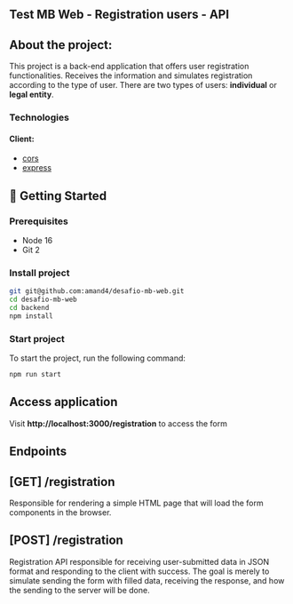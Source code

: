 ## Test MB Web - Registration users - API

## About the project:
This project is a back-end application that offers user registration functionalities. Receives the information and simulates registration according to the type of user. There are two types of users: **individual** or **legal entity**.


### Technologies
#### Client:

- [cors](https://www.npmjs.com/package/cors)
- [express](https://expressjs.com/)

## 🚀 Getting Started

### Prerequisites
- Node 16
- Git 2

### Install project

```bash
git git@github.com:amand4/desafio-mb-web.git
cd desafio-mb-web
cd backend
npm install
```

### Start project
To start the project, run the following command:

```bash
npm run start
```

## Access application

Visit **http://localhost:3000/registration** to access the form


## Endpoints

## [GET] /registration

Responsible for rendering a simple HTML page that will load the form components in the browser.

## [POST] /registration

Registration API responsible for receiving user-submitted data in JSON format and responding to the client with success. The goal is merely to simulate sending the form with filled data, receiving the response, and how the sending to the server will be done.
